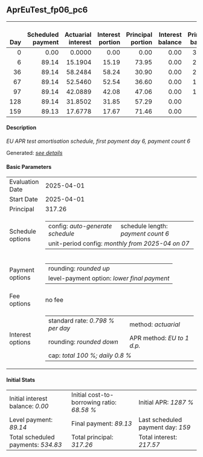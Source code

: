 <h2>AprEuTest_fp06_pc6</h2>
<table>
    <thead style="vertical-align: bottom;">
        <th style="text-align: right;">Day</th>
        <th style="text-align: right;">Scheduled payment</th>
        <th style="text-align: right;">Actuarial interest</th>
        <th style="text-align: right;">Interest portion</th>
        <th style="text-align: right;">Principal portion</th>
        <th style="text-align: right;">Interest balance</th>
        <th style="text-align: right;">Principal balance</th>
        <th style="text-align: right;">Total actuarial interest</th>
        <th style="text-align: right;">Total interest</th>
        <th style="text-align: right;">Total principal</th>
    </thead>
    <tr style="text-align: right;">
        <td class="ci00">0</td>
        <td class="ci01" style="white-space: nowrap;">0.00</td>
        <td class="ci02">0.0000</td>
        <td class="ci03">0.00</td>
        <td class="ci04">0.00</td>
        <td class="ci05">0.00</td>
        <td class="ci06">317.26</td>
        <td class="ci07">0.0000</td>
        <td class="ci08">0.00</td>
        <td class="ci09">0.00</td>
    </tr>
    <tr style="text-align: right;">
        <td class="ci00">6</td>
        <td class="ci01" style="white-space: nowrap;">89.14</td>
        <td class="ci02">15.1904</td>
        <td class="ci03">15.19</td>
        <td class="ci04">73.95</td>
        <td class="ci05">0.00</td>
        <td class="ci06">243.31</td>
        <td class="ci07">15.1904</td>
        <td class="ci08">15.19</td>
        <td class="ci09">73.95</td>
    </tr>
    <tr style="text-align: right;">
        <td class="ci00">36</td>
        <td class="ci01" style="white-space: nowrap;">89.14</td>
        <td class="ci02">58.2484</td>
        <td class="ci03">58.24</td>
        <td class="ci04">30.90</td>
        <td class="ci05">0.00</td>
        <td class="ci06">212.41</td>
        <td class="ci07">73.4388</td>
        <td class="ci08">73.43</td>
        <td class="ci09">104.85</td>
    </tr>
    <tr style="text-align: right;">
        <td class="ci00">67</td>
        <td class="ci01" style="white-space: nowrap;">89.14</td>
        <td class="ci02">52.5460</td>
        <td class="ci03">52.54</td>
        <td class="ci04">36.60</td>
        <td class="ci05">0.00</td>
        <td class="ci06">175.81</td>
        <td class="ci07">125.9848</td>
        <td class="ci08">125.97</td>
        <td class="ci09">141.45</td>
    </tr>
    <tr style="text-align: right;">
        <td class="ci00">97</td>
        <td class="ci01" style="white-space: nowrap;">89.14</td>
        <td class="ci02">42.0889</td>
        <td class="ci03">42.08</td>
        <td class="ci04">47.06</td>
        <td class="ci05">0.00</td>
        <td class="ci06">128.75</td>
        <td class="ci07">168.0737</td>
        <td class="ci08">168.05</td>
        <td class="ci09">188.51</td>
    </tr>
    <tr style="text-align: right;">
        <td class="ci00">128</td>
        <td class="ci01" style="white-space: nowrap;">89.14</td>
        <td class="ci02">31.8502</td>
        <td class="ci03">31.85</td>
        <td class="ci04">57.29</td>
        <td class="ci05">0.00</td>
        <td class="ci06">71.46</td>
        <td class="ci07">199.9239</td>
        <td class="ci08">199.90</td>
        <td class="ci09">245.80</td>
    </tr>
    <tr style="text-align: right;">
        <td class="ci00">159</td>
        <td class="ci01" style="white-space: nowrap;">89.13</td>
        <td class="ci02">17.6778</td>
        <td class="ci03">17.67</td>
        <td class="ci04">71.46</td>
        <td class="ci05">0.00</td>
        <td class="ci06">0.00</td>
        <td class="ci07">217.6017</td>
        <td class="ci08">217.57</td>
        <td class="ci09">317.26</td>
    </tr>
</table>
<h4>Description</h4>
<p><i>EU APR test amortisation schedule, first payment day 6, payment count 6</i></p>
<p>Generated: <i><a href="../GeneratedDate.html">see details</a></i></p>
<h4>Basic Parameters</h4>
<table>
    <tr>
        <td>Evaluation Date</td>
        <td>2025-04-01</td>
    </tr>
    <tr>
        <td>Start Date</td>
        <td>2025-04-01</td>
    </tr>
    <tr>
        <td>Principal</td>
        <td>317.26</td>
    </tr>
    <tr>
        <td>Schedule options</td>
        <td>
            <table>
                <tr>
                    <td>config: <i>auto-generate schedule</i></td>
                    <td>schedule length: <i><i>payment count</i> 6</i></td>
                </tr>
                <tr>
                    <td colspan="2" style="white-space: nowrap;">unit-period config: <i>monthly from 2025-04 on 07</i></td>
                </tr>
            </table>
        </td>
    </tr>
    <tr>
        <td>Payment options</td>
        <td>
            <table>
                <tr>
                    <td>rounding: <i>rounded up</i></td>
                </tr>
                <tr>
                    <td>level-payment option: <i>lower&nbsp;final&nbsp;payment</i></td>
                </tr>
            </table>
        </td>
    </tr>
    <tr>
        <td>Fee options</td>
        <td>no fee
        </td>
    </tr>
    <tr>
        <td>Interest options</td>
        <td>
            <table>
                <tr>
                    <td>standard rate: <i>0.798 % per day</i></td>
                    <td>method: <i>actuarial</i></td>
                </tr>
                <tr>
                    <td>rounding: <i>rounded down</i></td>
                    <td>APR method: <i>EU to 1 d.p.</i></td>
                </tr>
                <tr>
                    <td colspan="2">cap: <i>total 100 %; daily 0.8 %</td>
                </tr>
            </table>
        </td>
    </tr>
</table>
<h4>Initial Stats</h4>
<table>
    <tr>
        <td>Initial interest balance: <i>0.00</i></td>
        <td>Initial cost-to-borrowing ratio: <i>68.58 %</i></td>
        <td>Initial APR: <i>1287 %</i></td>
    </tr>
    <tr>
        <td>Level payment: <i>89.14</i></td>
        <td>Final payment: <i>89.13</i></td>
        <td>Last scheduled payment day: <i>159</i></td>
    </tr>
    <tr>
        <td>Total scheduled payments: <i>534.83</i></td>
        <td>Total principal: <i>317.26</i></td>
        <td>Total interest: <i>217.57</i></td>
    </tr>
</table>